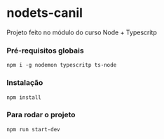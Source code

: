 # nodets-canil
Projeto feito no módulo do curso Node + Typescritp

### Pré-requisitos globais
`npm i -g nodemon typescritp ts-node`

### Instalação
`npm install`

### Para rodar o projeto
`npm run start-dev`

